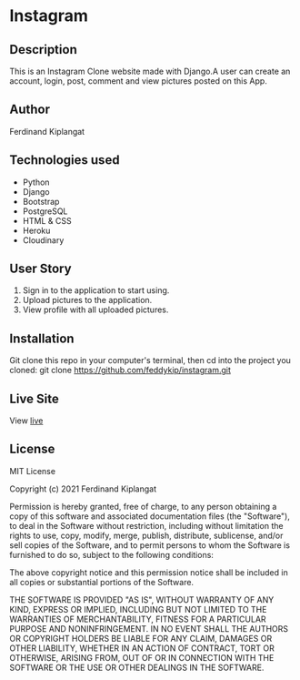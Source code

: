 # Instagram
## Description
This is an Instagram Clone website made with Django.A user can create an account, login, post, comment and view pictures posted on this App.
## Author
Ferdinand Kiplangat
## Technologies used
* Python
* Django
* Bootstrap
* PostgreSQL
* HTML & CSS
* Heroku
* Cloudinary
## User Story
1. Sign in to the application to start using.
2. Upload  pictures to the application.
3. View profile with all uploaded pictures.

## Installation
Git clone this repo in your computer's terminal, then cd into the project you cloned: git clone https://github.com/feddykip/instagram.git

## Live Site
View [live](https://fed-insta.herokuapp.com/)

## License
MIT License

Copyright (c) 2021 Ferdinand Kiplangat

Permission is hereby granted, free of charge, to any person obtaining a copy
of this software and associated documentation files (the "Software"), to deal
in the Software without restriction, including without limitation the rights
to use, copy, modify, merge, publish, distribute, sublicense, and/or sell
copies of the Software, and to permit persons to whom the Software is
furnished to do so, subject to the following conditions:

The above copyright notice and this permission notice shall be included in all
copies or substantial portions of the Software.

THE SOFTWARE IS PROVIDED "AS IS", WITHOUT WARRANTY OF ANY KIND, EXPRESS OR
IMPLIED, INCLUDING BUT NOT LIMITED TO THE WARRANTIES OF MERCHANTABILITY,
FITNESS FOR A PARTICULAR PURPOSE AND NONINFRINGEMENT. IN NO EVENT SHALL THE
AUTHORS OR COPYRIGHT HOLDERS BE LIABLE FOR ANY CLAIM, DAMAGES OR OTHER
LIABILITY, WHETHER IN AN ACTION OF CONTRACT, TORT OR OTHERWISE, ARISING FROM,
OUT OF OR IN CONNECTION WITH THE SOFTWARE OR THE USE OR OTHER DEALINGS IN THE
SOFTWARE.



   
 

